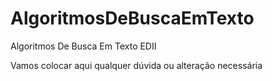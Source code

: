 AlgoritmosDeBuscaEmTexto
========================

Algoritmos De Busca Em Texto EDII

Vamos colocar aqui qualquer dúvida ou alteração necessária

